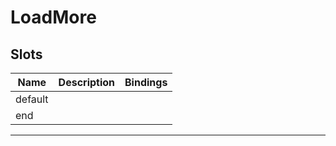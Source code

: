 # LoadMore

## Slots

| Name    | Description | Bindings |
| ------- | ----------- | -------- |
| default |             | <br>     |
| end     |             |          |

---
